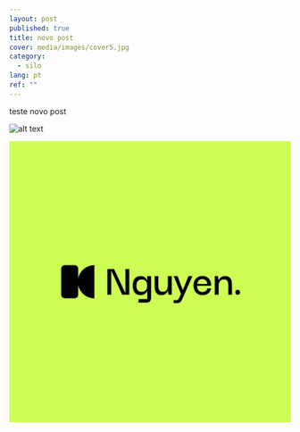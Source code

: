 ```yaml
---
layout: post
published: true
title: novo post
cover: media/images/cover5.jpg
category:
  - silo
lang: pt
ref: ""
---
```

teste novo post

![alt text](/media/images/uploads/7.jpg "titulo imagem")

![teste alt text](/media/images/uploads/logotipo-plano-de-designer-grafico-de-neon_1421494-568.jpg "logo teste")
